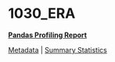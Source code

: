 # 1030_ERA

[**Pandas Profiling Report**](https://epistasislab.github.io/pmlb/profile/1030_ERA.html)

[Metadata](metadata.yaml) | [Summary Statistics](summary_stats.tsv)

